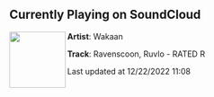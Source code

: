 ## Currently Playing on SoundCloud

[<img align="left" width="100" src="https://i1.sndcdn.com/artworks-fxoOKC7VVEsxROgg-2cge8g-t500x500.jpg">](https://soundcloud.com/wakaan/ravenscoon-ruvlo-rated-r)

**Artist**: Wakaan 

**Track**: Ravenscoon, Ruvlo - RATED R

Last updated at 12/22/2022 11:08
